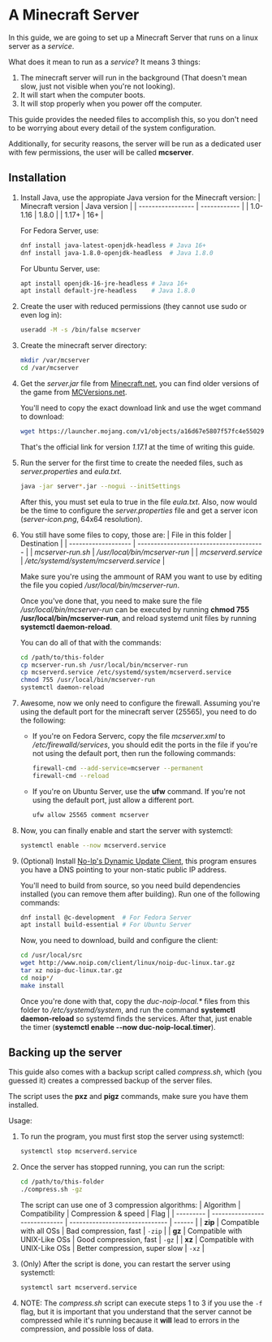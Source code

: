 # A Minecraft Server
In this guide, we are going to set up a Minecraft Server that runs on a linux server as a *service*.

<!-- Author: Nicolás Castellán (cnicolas.developer@gmail.com) -->
<!-- Creative Commons Attribution 4.0 International License   -->
<!-- SPDX License Identifier: CC-BY-4.0                       -->

What does it mean to run as a *service*? It means 3 things:
1. The minecraft server will run in the background (That doesn't mean slow, just not visible when
	you're not looking).
2. It will start when the computer boots.
3. It will stop properly when you power off the computer.

This guide provides the needed files to accomplish this, so you don't need to be worrying about
every detail of the system configuration.

Additionally, for security reasons, the server will be run as a dedicated user with few permissions,
the user will be called **mcserver**.

## Installation
1. Install Java, use the appropiate Java version for the Minecraft version:
	| Minecraft version | Java version |
	| ----------------- | ------------ |
	| 1.0-1.16          | 1.8.0        |
	| 1.17+             | 16+          |

	For Fedora Server, use:
	```bash
	dnf install java-latest-openjdk-headless # Java 16+
	dnf install java-1.8.0-openjdk-headless  # Java 1.8.0
	```
	
	For Ubuntu Server, use:
	```bash
	apt install openjdk-16-jre-headless # Java 16+
	apt install default-jre-headless    # Java 1.8.0
	```

2. Create the user with reduced permissions (they cannot use sudo or even log in):
	```bash
	useradd -M -s /bin/false mcserver
	```

3. Create the minecraft server directory:
	```bash
	mkdir /var/mcserver
	cd /var/mcserver
	```
	
4. Get the *server.jar* file from [Minecraft.net](https://www.minecraft.net/en-us/download/server),
	you can find older versions of the game from [MCVersions.net](https://mcversions.net/).

	You'll need to copy the exact download link and use the wget command to download:
	```bash
	wget https://launcher.mojang.com/v1/objects/a16d67e5807f57fc4e550299cf20226194497dc2/server.jar
	```
	That's the official link for version *1.17.1* at the time of writing this guide.

5. Run the server for the first time to create the needed files, such as *server.properties* and
	*eula.txt*.
	```bash
	java -jar server*.jar --nogui --initSettings
	```

	After this, you must set eula to true in the file *eula.txt*. Also, now would be the time to
	configure the *server.properties* file and get a server icon (*server-icon.png*, 64x64
	resolution).

6. You still have some files to copy, those are:
	| File in this folder | Destination                             |
	| ------------------- | --------------------------------------- |
	| *mcserver-run.sh*   | */usr/local/bin/mcserver-run*           |
	| *mcserverd.service* | */etc/systemd/system/mcserverd.service* |

	Make sure you're using the ammount of RAM you want to use by editing the file you copied
	*/usr/local/bin/mcserver-run*.

	Once you've done that, you need to make sure the file */usr/local/bin/mcserver-run* can be
	executed by running **chmod 755 /usr/local/bin/mcserver-run**, and reload systemd unit files by
	running **systemctl daemon-reload**.

	You can do all of that with the commands:
	```bash
	cd /path/to/this-folder
	cp mcserver-run.sh /usr/local/bin/mcserver-run
	cp mcserverd.service /etc/systemd/system/mcserverd.service
	chmod 755 /usr/local/bin/mcserver-run
	systemctl daemon-reload
	```

7. Awesome, now we only need to configure the firewall. Assuming you're using the default port for
	the minecraft server (25565), you need to do the following:

	- If you're on Fedora Serverc, copy the file *mcserver.xml* to */etc/firewalld/services*, you
		should edit the ports in the file if you're not using the default port, then run the following
		commands:
		```bash
		firewall-cmd --add-service=mcserver --permanent
		firewall-cmd --reload
		```

	- If you're on Ubuntu Server, use the **ufw** command. If you're not using the default port, just
		allow a different port.
		```bash
		ufw allow 25565 comment mcserver
		```

8. Now, you can finally enable and start the server with systemctl:
	```bash
	systemctl enable --now mcserverd.service
	```

9. (Optional) Install [No-Ip's Dynamic Update Client](https://www.noip.com/), this program ensures
	you have a DNS pointing to your non-static public IP address.

	You'll need to build from source, so you need build dependencies installed (you can remove them
	after building). Run one of the following commands:
	```bash
	dnf install @c-development  # For Fedora Server
	apt install build-essential # For Ubuntu Server
	```

	Now, you need to download, build and configure the client:
	```bash
	cd /usr/local/src
	wget http://www.noip.com/client/linux/noip-duc-linux.tar.gz
	tar xz noip-duc-linux.tar.gz
	cd noip*/
	make install
	```

	Once you're done with that, copy the *duc-noip-local.\** files from this folder to
	*/etc/systemd/system*, and run the command **systemctl daemon-reload** so systemd finds the
	services. After that, just enable the timer (**systemctl enable --now duc-noip-local.timer**).

## Backing up the server
This guide also comes with a backup script called *compress.sh*, which (you guessed it) creates a
compressed backup of the server files.

The script uses the **pxz** and **pigz** commands, make sure you have them installed.

Usage:
1. To run the program, you must first stop the server using systemctl:
	```bash
	systemctl stop mcserverd.service
	```

2. Once the server has stopped running, you can run the script:
	```bash
	cd /path/to/this-folder
	./compress.sh -gz
	```

	The script can use one of 3 compression algorithms:
	| Algorithm | Compatibility                 | Compression & speed            | Flag   |
	| --------- | ----------------------------- | ------------------------------ | ------ |
	| **zip**   | Compatible with all OSs       | Bad compression, fast          | `-zip` |
	| **gz**    | Compatible with UNIX-Like OSs | Good compression, fast         | `-gz`  |
	| **xz**    | Compatible with UNIX-Like OSs | Better compression, super slow | `-xz`  |

3. (Only) After the script is done, you can restart the server using systemctl:
	```bash
	systemctl sart mcserverd.service
	```

4. NOTE: The *compress.sh* script can execute steps 1 to 3 if you use the `-f` flag, but it is
	important that you understand that the server cannot be compressed while it's running because it
	**will** lead to errors in the compression, and possible loss of data.
